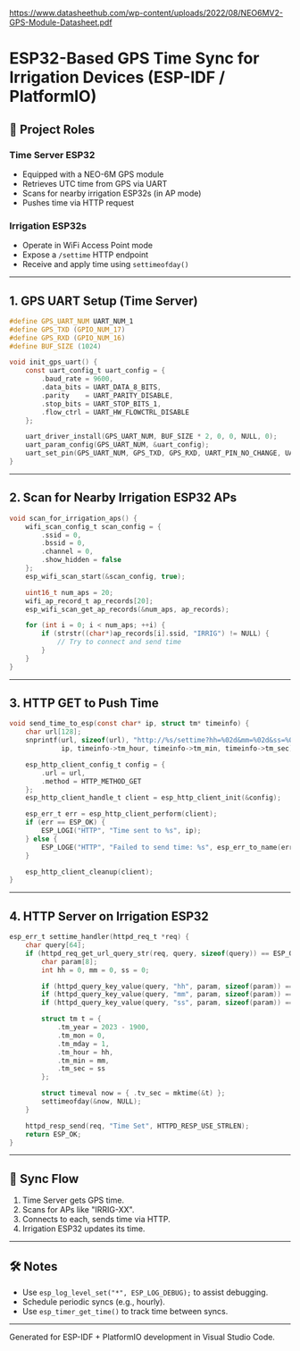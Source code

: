 
https://www.datasheethub.com/wp-content/uploads/2022/08/NEO6MV2-GPS-Module-Datasheet.pdf

# ESP32-Based GPS Time Sync for Irrigation Devices (ESP-IDF / PlatformIO)

## 🧱 Project Roles

### Time Server ESP32
- Equipped with a NEO-6M GPS module
- Retrieves UTC time from GPS via UART
- Scans for nearby irrigation ESP32s (in AP mode)
- Pushes time via HTTP request

### Irrigation ESP32s
- Operate in WiFi Access Point mode
- Expose a `/settime` HTTP endpoint
- Receive and apply time using `settimeofday()`

---

## 1. GPS UART Setup (Time Server)

```c
#define GPS_UART_NUM UART_NUM_1
#define GPS_TXD (GPIO_NUM_17)
#define GPS_RXD (GPIO_NUM_16)
#define BUF_SIZE (1024)

void init_gps_uart() {
    const uart_config_t uart_config = {
        .baud_rate = 9600,
        .data_bits = UART_DATA_8_BITS,
        .parity    = UART_PARITY_DISABLE,
        .stop_bits = UART_STOP_BITS_1,
        .flow_ctrl = UART_HW_FLOWCTRL_DISABLE
    };

    uart_driver_install(GPS_UART_NUM, BUF_SIZE * 2, 0, 0, NULL, 0);
    uart_param_config(GPS_UART_NUM, &uart_config);
    uart_set_pin(GPS_UART_NUM, GPS_TXD, GPS_RXD, UART_PIN_NO_CHANGE, UART_PIN_NO_CHANGE);
}
```

---

## 2. Scan for Nearby Irrigation ESP32 APs

```c
void scan_for_irrigation_aps() {
    wifi_scan_config_t scan_config = {
        .ssid = 0,
        .bssid = 0,
        .channel = 0,
        .show_hidden = false
    };
    esp_wifi_scan_start(&scan_config, true);

    uint16_t num_aps = 20;
    wifi_ap_record_t ap_records[20];
    esp_wifi_scan_get_ap_records(&num_aps, ap_records);

    for (int i = 0; i < num_aps; ++i) {
        if (strstr((char*)ap_records[i].ssid, "IRRIG") != NULL) {
            // Try to connect and send time
        }
    }
}
```

---

## 3. HTTP GET to Push Time

```c
void send_time_to_esp(const char* ip, struct tm* timeinfo) {
    char url[128];
    snprintf(url, sizeof(url), "http://%s/settime?hh=%02d&mm=%02d&ss=%02d",
             ip, timeinfo->tm_hour, timeinfo->tm_min, timeinfo->tm_sec);

    esp_http_client_config_t config = {
        .url = url,
        .method = HTTP_METHOD_GET
    };
    esp_http_client_handle_t client = esp_http_client_init(&config);

    esp_err_t err = esp_http_client_perform(client);
    if (err == ESP_OK) {
        ESP_LOGI("HTTP", "Time sent to %s", ip);
    } else {
        ESP_LOGE("HTTP", "Failed to send time: %s", esp_err_to_name(err));
    }

    esp_http_client_cleanup(client);
}
```

---

## 4. HTTP Server on Irrigation ESP32

```c
esp_err_t settime_handler(httpd_req_t *req) {
    char query[64];
    if (httpd_req_get_url_query_str(req, query, sizeof(query)) == ESP_OK) {
        char param[8];
        int hh = 0, mm = 0, ss = 0;

        if (httpd_query_key_value(query, "hh", param, sizeof(param)) == ESP_OK) hh = atoi(param);
        if (httpd_query_key_value(query, "mm", param, sizeof(param)) == ESP_OK) mm = atoi(param);
        if (httpd_query_key_value(query, "ss", param, sizeof(param)) == ESP_OK) ss = atoi(param);

        struct tm t = {
            .tm_year = 2023 - 1900,
            .tm_mon = 0,
            .tm_mday = 1,
            .tm_hour = hh,
            .tm_min = mm,
            .tm_sec = ss
        };

        struct timeval now = { .tv_sec = mktime(&t) };
        settimeofday(&now, NULL);
    }

    httpd_resp_send(req, "Time Set", HTTPD_RESP_USE_STRLEN);
    return ESP_OK;
}
```

---

## 🔁 Sync Flow

1. Time Server gets GPS time.
2. Scans for APs like "IRRIG-XX".
3. Connects to each, sends time via HTTP.
4. Irrigation ESP32 updates its time.

---

## 🛠 Notes

- Use `esp_log_level_set("*", ESP_LOG_DEBUG);` to assist debugging.
- Schedule periodic syncs (e.g., hourly).
- Use `esp_timer_get_time()` to track time between syncs.

---

Generated for ESP-IDF + PlatformIO development in Visual Studio Code.

